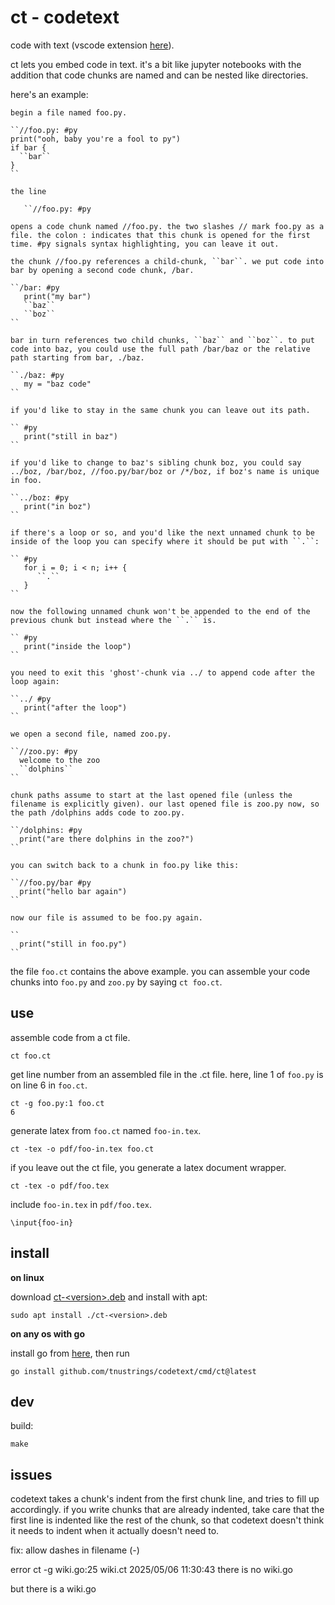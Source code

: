# ct - codetext

code with text (vscode extension [here](https://marketplace.visualstudio.com/items?itemName=tnustrings.codetext)).

ct lets you embed code in text. it's a bit like jupyter notebooks with
the addition that code chunks are named and can be nested like
directories.

here's an example:

```
begin a file named foo.py.

``//foo.py: #py
print("ooh, baby you're a fool to py") 
if bar {
  ``bar``
}
``

the line

   ``//foo.py: #py

opens a code chunk named //foo.py. the two slashes // mark foo.py as a
file. the colon : indicates that this chunk is opened for the first
time. #py signals syntax highlighting, you can leave it out.

the chunk //foo.py references a child-chunk, ``bar``. we put code into
bar by opening a second code chunk, /bar.

``/bar: #py
   print("my bar")
   ``baz``
   ``boz``
``

bar in turn references two child chunks, ``baz`` and ``boz``. to put
code into baz, you could use the full path /bar/baz or the relative
path starting from bar, ./baz.

``./baz: #py
   my = "baz code"
``

if you'd like to stay in the same chunk you can leave out its path.

`` #py
   print("still in baz")
``

if you'd like to change to baz's sibling chunk boz, you could say
../boz, /bar/boz, //foo.py/bar/boz or /*/boz, if boz's name is unique
in foo.

``../boz: #py
   print("in boz")
``

if there's a loop or so, and you'd like the next unnamed chunk to be
inside of the loop you can specify where it should be put with ``.``:

`` #py
   for i = 0; i < n; i++ {
      ``.``
   }
``

now the following unnamed chunk won't be appended to the end of the
previous chunk but instead where the ``.`` is.

`` #py
   print("inside the loop")
``

you need to exit this 'ghost'-chunk via ../ to append code after the
loop again:

``../ #py
   print("after the loop")
``

we open a second file, named zoo.py.

``//zoo.py: #py
  welcome to the zoo
  ``dolphins``
``

chunk paths assume to start at the last opened file (unless the
filename is explicitly given). our last opened file is zoo.py now, so
the path /dolphins adds code to zoo.py.

``/dolphins: #py
  print("are there dolphins in the zoo?")
``

you can switch back to a chunk in foo.py like this:

``//foo.py/bar #py
  print("hello bar again")
``

now our file is assumed to be foo.py again.

``
  print("still in foo.py")
``

```

the file `foo.ct` contains the above example. you can assemble your
code chunks into `foo.py` and `zoo.py` by saying `ct foo.ct`.

## use

assemble code from a ct file.

```
ct foo.ct
```

get line number from an assembled file in the .ct file. here, line 1
of `foo.py` is on line 6 in `foo.ct`.

```
ct -g foo.py:1 foo.ct
6
```

generate latex from `foo.ct` named `foo-in.tex`.

```
ct -tex -o pdf/foo-in.tex foo.ct
```

if you leave out the ct file, you generate a latex document wrapper.

```
ct -tex -o pdf/foo.tex
```

include `foo-in.tex` in `pdf/foo.tex`.

```
\input{foo-in}
```

## install

**on linux**

download [ct-\<version\>.deb](https://github.com/tnustrings/codetext/releases) and install with apt:

```
sudo apt install ./ct-<version>.deb
```

**on any os with go**

install go from [here](https://go.dev/doc/install), then run

```
go install github.com/tnustrings/codetext/cmd/ct@latest
```

## dev

build:

```
make
```

## issues

codetext takes a chunk's indent from the first chunk line, and tries
to fill up accordingly. if you write chunks that are already indented,
take care that the first line is indented like the rest of the chunk,
so that codetext doesn't think it needs to indent when it actually
doesn't need to.

fix: allow dashes in filename (-)

error ct -g wiki.go:25 wiki.ct
2025/05/06 11:30:43 there is no wiki.go

but there is a wiki.go